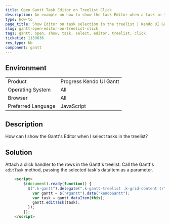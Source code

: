 ```yaml
---
title: Open Gantt Task Editor on Treelist Click
description: An example on how to show the task Editor when a task in the treelist section of the Kendo UI Gantt is clicked.
type: how-to
page_title: Show Editor on task selection in the treelist | Kendo UI Gantt
slug: gantt-open-editor-on-treelist-click
tags: gantt, open, show, task, select, editor, treelist, click
ticketid: 1139636
res_type: kb
component: gantt
---
```


## Environment

<table>
 <tr>
  <td>Product</td>
  <td>Progress Kendo UI Gantt</td>
 </tr>
 <tr>
  <td>Operating System</td>
  <td>All</td>
 </tr>
 <tr>
  <td>Browser</td>
  <td>All</td>
 </tr>
 <tr>
  <td>Preferred Language</td>
  <td>JavaScript</td>
 </tr>
</table>

## Description

How can I show the Gantt's Editor when I select tasks in the treelist?

## Solution

Attach a click handler to the rows in the Gantt's treelist. Call the Gantt's `editTask` method, passing the selected task's dataItem as a parameter.

```html
	<script>
		$(document).ready(function() {
		  $(".k-gantt").delegate(".k-gantt-treelist .k-grid-content tr", "click", function(e) {
			var gantt = $("#gantt").data("kendoGantt");
			var task = gantt.dataItem(this);
			gantt.editTask(task);
		  });
		});
	</script>
```
